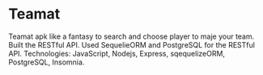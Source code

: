 # Teamat
Teamat apk like a fantasy to search and choose player to maje your team. Built the RESTful API. Used  SequelieORM and PostgreSQL for the RESTful API. Technologies: JavaScript, Nodejs, Express, sqequelizeORM, PostgreSQL,  Insomnia.
